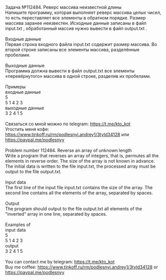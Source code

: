 Задача №112484. Реверс массива неизвестной длины<br />Напишите программу, которая выполняет реверс массива целых чисел, то есть переставляет все элементы в обратном порядке. Размер массива заранее неизвестен. Исходные данные записаны в файл input.txt , обработанный массив нужно вывести в файл output.txt .<br /><br />Входные данные<br />Первая строка входного файла input.txt содержит размер массива. Во второй строке записаны все элементы массива, разделённые пробелами.<br /><br />Выходные данные<br />Программа должна вывести в файл output.txt все элементы «перевёрнутого» массива в одной строке, разделив их пробелами.<br /><br />Примеры<br />входные данные<br />5<br />5 1 4 2 3<br />выходные данные<br />3 2 4 1 5<br /><br />Связаться со мной можно по telegram: https://t.me/kto_kot<br />Угостить меня кофе: https://www.tinkoff.ru/rm/podlesnyi.andrey1/3tyld34128 или https://paypal.me/podlesnyy<br /><br />Problem number 112484. Reverse an array of unknown length<br />Write a program that reverses an array of integers, that is, permutes all the elements in reverse order. The size of the array is not known in advance. The initial data is written to the file input.txt, the processed array must be output to the file output.txt.<br /><br />Input data<br />The first line of the input file input.txt contains the size of the array. The second line contains all the elements of the array, separated by spaces.<br /><br />Output<br />The program should output to the file output.txt all elements of the "inverted" array in one line, separated by spaces.<br /><br />Examples of<br />input data<br />5<br />5 1 4 2 3<br />output<br />3 2 4 1 5<br /><br /> You can contact me by telegram: https://t.me/kto_kot <br /> Buy me coffee: https://www.tinkoff.ru/rm/podlesnyi.andrey1/3tyld34128 or https://paypal.me/podlesnyy